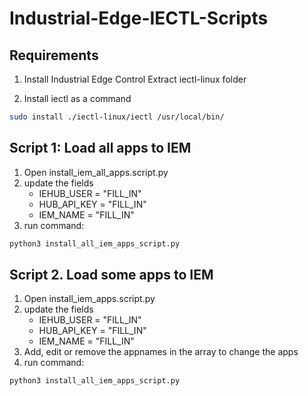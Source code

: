# Industrial-Edge-IECTL-Scripts


## Requirements

1. Install Industrial Edge Control
Extract iectl-linux folder

2. Install iectl as a command
```bash
sudo install ./iectl-linux/iectl /usr/local/bin/
```


## Script 1: Load all apps to IEM
1. Open install_iem_all_apps.script.py
2. update the fields
    * IEHUB_USER = "FILL_IN" 
    * HUB_API_KEY = "FILL_IN" 
    * IEM_NAME = "FILL_IN" 
3. run command: 
```bash 
python3 install_all_iem_apps_script.py
``` 

## Script 2. Load some apps to IEM
1. Open install_iem_apps.script.py
2. update the fields 
    * IEHUB_USER = "FILL_IN"  
    * HUB_API_KEY = "FILL_IN"
    * IEM_NAME = "FILL_IN" 
3. Add, edit or remove the appnames in the array to change the apps
4. run command: 
```bash 
python3 install_all_iem_apps_script.py
``` 